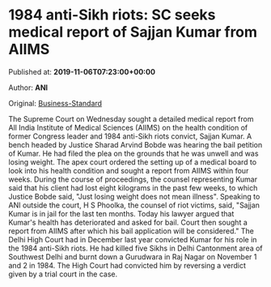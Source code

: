 
# 1984 anti-Sikh riots: SC seeks medical report of Sajjan Kumar from AIIMS

Published at: **2019-11-06T07:23:00+00:00**

Author: **ANI**

Original: [Business-Standard](https://www.business-standard.com/article/news-ani/1984-anti-sikh-riots-case-sc-seeks-medical-report-of-sajjan-kumar-from-aiims-119110600599_1.html)

The Supreme Court on Wednesday sought a detailed medical report from All India Institute of Medical Sciences (AIIMS) on the health condition of former Congress leader and 1984 anti-Sikh riots convict, Sajjan Kumar.
A bench headed by Justice Sharad Arvind Bobde was hearing the bail petition of Kumar. He had filed the plea on the grounds that he was unwell and was losing weight.
The apex court ordered the setting up of a medical board to look into his health condition and sought a report from AIIMS within four weeks.
During the course of proceedings, the counsel representing Kumar said that his client had lost eight kilograms in the past few weeks, to which Justice Bobde said, "Just losing weight does not mean illness".
Speaking to ANI outside the court, H S Phoolka, the counsel of riot victims, said, "Sajjan Kumar is in jail for the last ten months. Today his lawyer argued that Kumar's health has deteriorated and asked for bail. Court then sought a report from AIIMS after which his bail application will be considered."
The Delhi High Court had in December last year convicted Kumar for his role in the 1984 anti-Sikh riots. He had killed five Sikhs in Delhi Cantonment area of Southwest Delhi and burnt down a Gurudwara in Raj Nagar on November 1 and 2 in 1984. The High Court had convicted him by reversing a verdict given by a trial court in the case.
